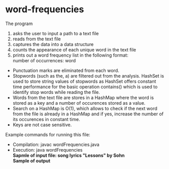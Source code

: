 # word-frequencies
The program 
1. asks the user to input a path to a text file
2. reads from the text file
3. captures the data into a data structure
4. counts the appearance of each unique word in the text file
5. prints out a word frequency list in the following format:<br/>
 number of occurrences: word

- Punctuation marks are eliminated from each word.
- Stopwords (such as the, a) are filtered out from the analysis. HashSet is used to store string values of stopwords
as HashSet offers constant time performance for the basic operation contains() which is used to identify stop words while 
reading the file.
- Words from the text file are stores in a HashMap where the word is stored as a key and a number of occurences stored as a value.
- Search on a HashMap is O(1), which allows to check if the next word from the file is already in a HashMap 
and if yes, increase the number of its occurences in constant time.
- Keys are not case sensitive.

Example commands for running this file:
 *  Compilation:  javac wordFrequencies.java
 *  Execution:    java wordFrequencies<br/>
**Sapmle of input file: song lyrics "Lessons" by Sohn**<br/>
**Sample of output**
 
